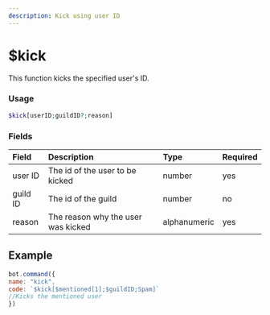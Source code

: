 ```yaml
---
description: Kick using user ID
---
```


# $kick

This function kicks the specified user's ID.

### Usage
```php
$kick[userID;guildID?;reason]
```
### Fields

| Field | Description | Type | Required |
| :--- | :--- | :--- | :--- |
| user ID | The id of the user to be kicked | number | yes |
| guild ID | The id of the guild | number | no |
| reason | The reason why the user was kicked | alphanumeric | yes |

## Example
```javascript
bot.command({
name: "kick", 
code: `$kick[$mentioned[1];$guildID;Spam]`
//Kicks the mentioned user
})
```

